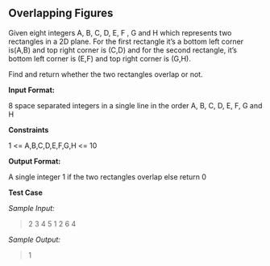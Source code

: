 ## Overlapping Figures ##

Given eight integers A, B, C, D, E, F , G and H which represents two rectangles in a 2D plane. 
For the first rectangle it’s a bottom left corner is(A,B) and top right corner is (C,D) and 
for the second rectangle, it’s bottom left corner is (E,F) and top right corner is (G,H). 

Find and return whether the two rectangles overlap or not.

**Input Format:**

8 space separated integers in a single line in the order A, B, C, D, E, F, G and H

**Constraints**

1 <= A,B,C,D,E,F,G,H <= 10

**Output Format:**

A single integer 1 if the two rectangles overlap else return 0

**Test Case**

*Sample Input:*

> 2 3 4 5 1 2 6 4

*Sample Output:*

> 1
